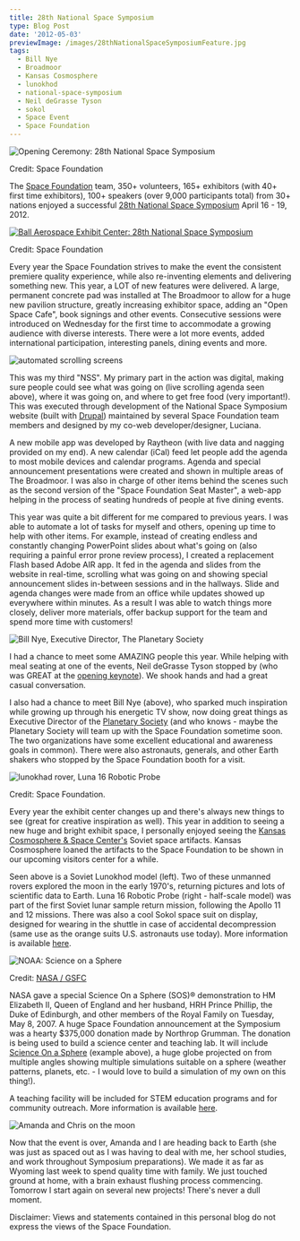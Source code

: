 ```yaml
---
title: 28th National Space Symposium
type: Blog Post
date: '2012-05-03'
previewImage: /images/28thNationalSpaceSymposiumFeature.jpg
tags:
  - Bill Nye
  - Broadmoor
  - Kansas Cosmosphere
  - lunokhod
  - national-space-symposium
  - Neil deGrasse Tyson
  - sokol
  - Space Event
  - Space Foundation
---
```

![Opening Ceremony: 28th National Space Symposium](/images/openingCeremony.jpg)

Credit: Space Foundation

The [Space Foundation](http://www.nationalspacesymposium.org) team, 350+ volunteers, 165+ exhibitors (with 40+ first time exhibitors), 100+ speakers (over 9,000 participants total) from 30+ nations enjoyed a successful [28th National Space Symposium](http://www.nationalspacesymposium.org) April 16 - 19, 2012.

[![Ball Aerospace Exhibit Center: 28th National Space Symposium](/images/exhibitCenter.jpg)](images/exhibitCenter.jpg)

Credit: Space Foundation

Every year the Space Foundation strives to make the event the consistent premiere quality experience, while also re-inventing elements and delivering something new. This year, a LOT of new features were delivered. A large, permanent concrete pad was installed at The Broadmoor to allow for a huge new pavilion structure, greatly increasing exhibitor space, adding an "Open Space Cafe", book signings and other events. Consecutive sessions were introduced on Wednesday for the first time to accommodate a growing audience with diverse interests. There were a lot more events, added international participation, interesting panels, dining events and more.

![automated scrolling screens](/images/auomatedScreens.jpg)

This was my third "NSS". My primary part in the action was digital, making sure people could see what was going on (live scrolling agenda seen above), where it was going on, and where to get free food (very important!). This was executed through development of the National Space Symposium website (built with [Drupal](http://www.drupal.org)) maintained by several Space Foundation team members and designed by my co-web developer/designer, Luciana.

A new mobile app was developed by Raytheon (with live data and nagging provided on my end). A new calendar (iCal) feed let people add the agenda to most mobile devices and calendar programs. Agenda and special announcement presentations were created and shown in multiple areas of The Broadmoor. I was also in charge of other items behind the scenes such as the second version of the "Space Foundation Seat Master", a web-app helping in the process of seating hundreds of people at five dining events.

This year was quite a bit different for me compared to previous years. I was able to automate a lot of tasks for myself and others, opening up time to help with other items. For example, instead of creating endless and constantly changing PowerPoint slides about what's going on (also requiring a painful error prone review process), I created a replacement Flash based Adobe AIR app. It fed in the agenda and slides from the website in real-time, scrolling what was going on and showing special announcement slides in-between sessions and in the hallways. Slide and agenda changes were made from an office while updates showed up everywhere within minutes. As a result I was able to watch things more closely, deliver more materials, offer backup support for the team and spend more time with customers!

![Bill Nye, Executive Director, The Planetary Society](/images/billNye.jpg)

I had a chance to meet some AMAZING people this year. While helping with meal seating at one of the events, Neil deGrasse Tyson stopped by (who was GREAT at the [opening keynote](http://www.spacefoundation.org/media/videos/dr-neil-degrasse-tyson-launch-keynote-28th-national-space-symposium)). We shook hands and had a great casual conversation.

I also had a chance to meet Bill Nye (above), who sparked much inspiration while growing up through his energetic TV show, now doing great things as Executive Director of the [Planetary Society](http://www.planetary.org/) (and who knows - maybe the Planetary Society will team up with the Space Foundation sometime soon. The two organizations have some excellent educational and awareness goals in common). There were also astronauts, generals, and other Earth shakers who stopped by the Space Foundation booth for a visit.

![lunokhad rover, Luna 16 Robotic Probe](/images/lunapod.jpg)

Credit: Space Foundation.

Every year the exhibit center changes up and there's always new things to see (great for creative inspiration as well). This year in addition to seeing a new huge and bright exhibit space, I personally enjoyed seeing the [Kansas Cosmosphere & Space Center's](http://www.cosmo.org/) Soviet space artifacts. Kansas Cosmosphere loaned the artifacts to the Space Foundation to be shown in our upcoming visitors center for a while.

Seen above is a Soviet Lunokhod model (left). Two of these unmanned rovers explored the moon in the early 1970's, returning pictures and lots of scientific data to Earth. Luna 16 Robotic Probe (right - half-scale model) was part of the first Soviet lunar sample return mission, following the Apollo 11 and 12 missions. There was also a cool Sokol space suit on display, designed for wearing in the shuttle in case of accidental decompression (same use as the orange suits U.S. astronauts use today). More information is available [here](http://www.spacefoundation.org/media/press-releases/soviet-space-artifacts-kansas-cosmosphere-loaned-space-foundation).

![NOAA: Science on a Sphere](/images/scienceOnASphere.jpg)

Credit: [NASA / GSFC](http://map.gsfc.nasa.gov/media/070971/index.html)

NASA gave a special Science On a Sphere (SOS)® demonstration to HM Elizabeth II, Queen of England and her husband, HRH Prince Phillip, the Duke of Edinburgh, and other members of the Royal Family on Tuesday, May 8, 2007. A huge Space Foundation announcement at the Symposium was a hearty $375,000 donation made by Northrop Grumman. The donation is being used to build a science center and teaching lab. It will include [Science On a Sphere](http://sos.noaa.gov/) (example above), a huge globe projected on from multiple angles showing multiple simulations suitable on a sphere (weather patterns, planets, etc. - I would love to build a simulation of my own on this thing!).

A teaching facility will be included for STEM education programs and for community outreach. More information is available [here](http://www.spacefoundation.org/media/press-releases/northrop-grumman-create-science-center-space-foundation-headquarters).

![Amanda and Chris on the moon](/images/onTheMoon.jpg)

Now that the event is over, Amanda and I are heading back to Earth (she was just as spaced out as I was having to deal with me, her school studies, and work throughout Symposium preparations). We made it as far as Wyoming last week to spend quality time with family. We just touched ground at home, with a brain exhaust flushing process commencing. Tomorrow I start again on several new projects! There's never a dull moment.

Disclaimer: Views and statements contained in this personal blog do not express the views of the Space Foundation.
